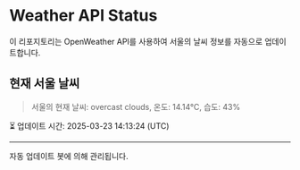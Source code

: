 
# Weather API Status

이 리포지토리는 OpenWeather API를 사용하여 서울의 날씨 정보를 자동으로 업데이트합니다.

## 현재 서울 날씨
> 서울의 현재 날씨: overcast clouds, 온도: 14.14°C, 습도: 43%

⏳ 업데이트 시간: 2025-03-23 14:13:24 (UTC)

---
자동 업데이트 봇에 의해 관리됩니다.
